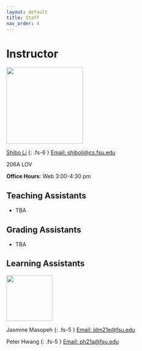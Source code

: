 ```yaml
---
layout: default
title: Staff
nav_order: 4
---
```


# Instructor
<img src="../../assets/images/shibo.jpg" width=200 height=200>

[Shibo Li](https://imshibo.com/) 
{: .fs-6 }
[Email: shiboli@cs.fsu.edu](mailto:shiboli@cs.fsu.edu)

206A LOV

**Office Hours**: Web 3:00-4:30 pm

## Teaching Assistants
* TBA

## Grading Assistants
* TBA

## Learning Assistants

<img src="../../assets/images/jas.jpg" width=120 height=120>

Jasmine Masopeh
{: .fs-5 }
[Email: jdm21e@fsu.edu](mailto:jdm21e@fsu.edu)


Peter Hwang
{: .fs-5 }
[Email: ph21a@fsu.edu](mailto:ph21a@fsu.edu)

<!-- # Teaching Assistants

<img src="../../assets/images/shibo.jpg" width=120 height=120>

Shibo Li 
{: .fs-5 }
[Email: shiboli@cs.fsu.edu](mailto:shiboli@cs.fsu.edu)

Office Hours: Web 12:30-10:300 pm, MEB 3346

<img src="../../assets/images/shibo.jpg" width=120 height=120>

Shibo Li 
{: .fs-5 }
[Email: shiboli@cs.fsu.edu](mailto:shiboli@cs.fsu.edu)

Office Hours: Web 12:30-10:300 pm, MEB 3346

<img src="../../assets/images/shibo.jpg" width=120 height=120>

Shibo Li 
{: .fs-5 }
[Email: shiboli@cs.fsu.edu](mailto:shiboli@cs.fsu.edu)

Office Hours: Web 12:30-10:300 pm, MEB 3346 -->


